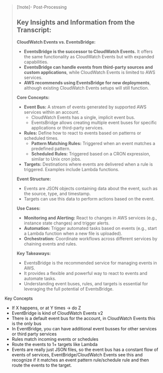 
>[!note]- Post-Processing
>## Key Insights and Information from the Transcript:
>
>**CloudWatch Events vs. EventsBridge:**
>
>* **EventsBridge is the successor to CloudWatch Events.** It offers the same functionality as CloudWatch Events but with expanded capabilities.
>* **EventsBridge can handle events from third-party sources and custom applications**, while CloudWatch Events is limited to AWS services.
>* **AWS recommends using EventsBridge for new deployments**, although existing CloudWatch Events setups will still function.
>
>**Core Concepts:**
>
>* **Event Bus:** A stream of events generated by supported AWS services within an account.
>    * CloudWatch Events has a single, implicit event bus.
>    * EventsBridge allows creating multiple event buses for specific applications or third-party services.
>* **Rules:** Define how to react to events based on patterns or scheduled times.
>    * **Pattern Matching Rules:** Triggered when an event matches a predefined pattern.
>    * **Scheduled Rules:** Triggered based on a CRON expression, similar to Unix cron jobs.
>* **Targets:**  Destinations where events are delivered when a rule is triggered. Examples include Lambda functions.
>
>**Event Structure:**
>
>* Events are JSON objects containing data about the event, such as the source, type, and timestamp.
>* Targets can use this data to perform actions based on the event.
>
>**Use Cases:**
>
>* **Monitoring and Alerting:** React to changes in AWS services (e.g., instance state changes) and trigger alerts.
>* **Automation:** Trigger automated tasks based on events (e.g., start a Lambda function when a new file is uploaded).
>* **Orchestration:** Coordinate workflows across different services by chaining events and rules.
>
>**Key Takeaways:**
>
>* EventsBridge is the recommended service for managing events in AWS.
>* It provides a flexible and powerful way to react to events and automate tasks.
>* Understanding event buses, rules, and targets is essential for leveraging the full potential of EventsBridge.
>
>
>

Key Concepts
- If X happens, or at Y times -> do Z
- EventBridge is kind of CloudWatch Events v2
- There is a default event bus for the account, in CloudWatch Events this is the only bus
- In EventBridge, you can have additional event busses for other services or third party services
- Rules match incoming events or schedules
- Route the events to 1+ targets like Lambda
- Events are really just JSON files, so the event bus has a constant flow of events of services, EventBridge/CloudWatch Events see this and recognize if it matches an event pattern rule/schedule rule and then route the events to the target.
